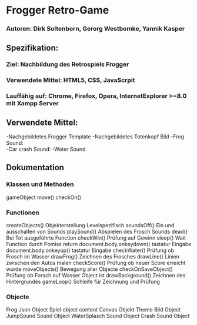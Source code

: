# Frogger Retro-Game

### Autoren: Dirk Soltenborn, Gerorg Westbomke, Yannik Kasper

## Spezifikation:

### Ziel: Nachbildung des Retrospiels Frogger
### Verwendete Mittel: HTML5, CSS, JavaScrpit
### Lauffähig auf: Chrome, Firefox, Opera, InternetExplorer >=8.0 mit Xampp Server


## Verwendete Mittel:
-Nachgebildetes Frogger Template
-Nachgebildetes Totenkopf Bild
-Frog Sound:    
-Car crash Sound:
-Water Sound



## Dokumentation

### Klassen und Methoden
gameObject
move()
checkOn()

### Functionen
createObjects()             Objekterstellung Levelspezifisch
soundsOff()                 Ein und ausschalten von Sounds
playSound()                 Abspielen des Frosch Sounds
dead()                      Bei Tot ausgeführte Function
checkWin()                  Prüfung auf Gewinn
sleep()                     Wait Function durch Pomiss return
document.body.onkeydown()   tastatur Eingabe
document.body.onkeyup()     tastatur Eingabe
checkWater()                Prüfung ob Frosch im Wasser
drawFrog()                  Zeichnen des Frosches
drawLine()                  Linien zwischen den Autos malen
checkScore()                Prüfung ob neuer Score erreicht wurde
moveObjects()               Bewegung aller Objecte
checkOnSaveObject()         Prüfung ob Forsch auf Wasser Object ist
drawBackground()            Zeichnen des Hintergrundes
gameLoop()                  Schleife für Zeichnung und Prüfung

### Objecte
Frog Json Object
Spiel object
content Canvas Objekt
Theme Bild Object
JumpSound Sound Object
WaterSplasch Sound Object
Crash Sound Object
